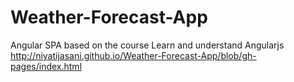 # Weather-Forecast-App
Angular SPA based on the course Learn and understand Angularjs 
 http://niyatijasani.github.io/Weather-Forecast-App/blob/gh-pages/index.html
